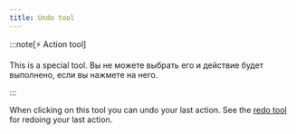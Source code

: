 ```yaml
---
title: Undo tool
---
```


:::note[⚡ Action tool]

This is a special tool.
Вы не можете выбрать его и действие будет выполнено, если вы нажмете на него.

:::

When clicking on this tool you can undo your last action.
See the [redo tool](redo) for redoing your last action.

